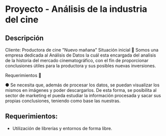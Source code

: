 # Proyecto - Análisis de la industria del cine
## Descripción
Cliente: Productora de cine "Nuevo mañana"
Situación inicial
📍
Somos una empresa dedicada al Análisis de Datos la cuál esta encargada del analisis de la historia del mercado cinematográfico, con el fín de proporcionar conclusiones útiles para la productora y sus posibles nuevas inversiones.

Requerimientos 🔧

● Se necesita que, además de procesar los datos, se puedan visualizar los mismos en imágenes y poder descargarlos. De esta forma, se posibilita al sector de marketing el pueda estudiar la información procesada y sacar sus propias conclusiones, teniendo como base las nuestras.

## Requerimientos:
- Utilización de librerías y entornos de forma libre.
